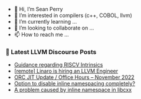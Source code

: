 - 👋 Hi, I’m Sean Perry
- 👀 I’m interested in compilers (c++, COBOL, llvm)
- 🌱 I’m currently learning ...
- 💞️ I’m looking to collaborate on ...
- 📫 How to reach me ...

<!---
s66perry/s66perry is a ✨ special ✨ repository because its `README.md` (this file) appears on your GitHub profile.
You can click the Preview link to take a look at your changes.
--->
### 📕 Latest LLVM Discourse Posts

<!-- DISCOURSE-LLVM:START -->
- [Guidance regarding RISCV Intrinsics](https://discourse.llvm.org/t/guidance-regarding-riscv-intrinsics/66523#post_1)
- [[remote] Linaro is hiring an LLVM Engineer](https://discourse.llvm.org/t/remote-linaro-is-hiring-an-llvm-engineer/65942#post_2)
- [ORC JIT Update / Office Hours – November 2022](https://discourse.llvm.org/t/orc-jit-update-office-hours-november-2022/66293#post_2)
- [Option to disable inline namespacing completely?](https://discourse.llvm.org/t/option-to-disable-inline-namespacing-completely/50284?page=2#post_22)
- [A problem caused by inline namespace in libcxx](https://discourse.llvm.org/t/a-problem-caused-by-inline-namespace-in-libcxx/66485#post_5)
<!-- DISCOURSE-LLVM:END -->
